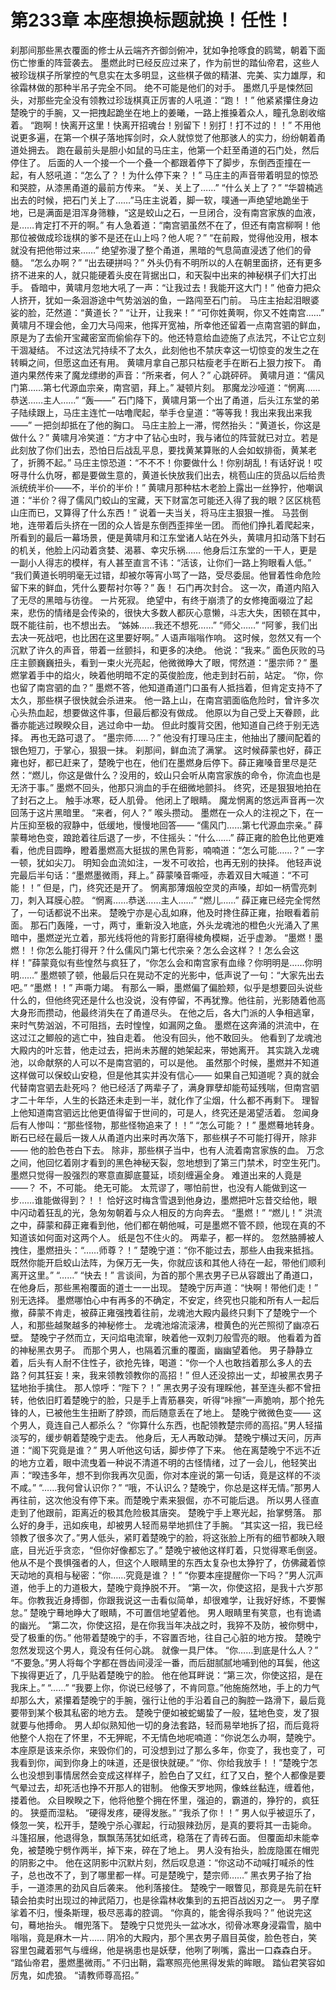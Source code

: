 # 第233章 本座想换标题就换！任性！
刹那间那些黑衣覆面的修士从云端齐齐御剑俯冲，犹如争抢啄食的鸥鹭，朝着下面伤亡惨重的阵营袭去。
墨燃此时已经反应过来了，作为前世的踏仙帝君，这些人被珍珑棋子所掌控的气息实在太多明显，这些棋子做的精湛、完美、实力雄厚，和徐霜林做的那种半吊子完全不同。
绝不可能是他们的对手。
墨燃几乎是悚然回头，对那些完全没有领教过珍珑棋真正厉害的人吼道：“跑！！”
他紧紧攥住身边楚晚宁的手腕，又一把拽起跪坐在地上的姜曦，一路上推搡着众人，瞳孔急剧收缩着。
“跑啊！快离开这里！快离开招魂台！别留下！别打！打不过的！！”
不用他说更多遍，在第一个棋子落地挥剑时，众人就惊觉了他那骇人的实力，纷纷朝着甬道处拥去。
跑在最前头是胆小如鼠的马庄主，他第一个赶至甬道的石门处，然后停住了。
后面的人一个接一个一个叠一个都跟着停下了脚步，东倒西歪撞在一起，有人怒吼道：“怎么了？！为什么停下来？！”
马庄主的声音带着明显的惊恐和哭腔，从漆黑甬道的最前方传来。
“关、关上了……”
“什么关上了？”
“华碧楠逃出去的时候，把石门关上了……”马庄主说着，脚一软，噗通一声绝望地跪坐于地，已是满面是泪浑身筛糠，“这是蛟山之石，一旦闭合，没有南宫家族的血液，是……肯定打不开的啊。”
有人急着道：“南宫驷虽然不在了，但还有南宫柳啊！他那位被做成珍珑棋的爹不是还在山上吗？他人呢？”
“在前殿，觉得他没用，根本就没有把他带过来……”
绝望弥漫了整个甬道，黑暗的气息简直浸透了他们的骨髓。
“怎么办啊？”
“出去硬拼吗？”
外头仍有不明所以的人在朝里面挤，还有更多挤不进来的人，就只能硬着头皮在背据出口，和天裂中出来的神秘棋子们大打出手。
昏暗中，黄啸月忽地大吼了一声：“让我过去！我能开这大门！”
他奋力把众人挤开，犹如一条洄游途中气势汹汹的鱼，一路闯至石门前。
马庄主抬起泪眼婆娑的脸，茫然道：“黄道长？”
“让开，让我来！”
“可你姓黄啊，你又不姓南宫……”
黄啸月不理会他，金刀大马闯来，他挥开宽袖，所幸他还留着一点南宫驷的鲜血，原是为了去偷开宝藏密室而偷偷存下的。他还特意给血迹施了点法咒，不让它立刻干涸凝结。
不过这法咒持续不了太久，此刻他也不禁庆幸这一切惊变的发生之在转瞬之间，但愿这血还有用。
黄啸月拿自己那只枯瘦老手在断石上狠力按下。
甬道内果然传来了魔龙缥缈的声音：“所来者，何人？”
心跳砰砰。
黄啸月道：“儒风门第……第七代源血宗亲，南宫驷，拜上。”
凝顿片刻。
那魔龙沙哑道：“惘离……恭送……主人……”
“轰——”
石门降下，黄啸月第一个出了甬道，后头江东堂的弟子陆续跟上，马庄主连忙一咕噜爬起，举手仓皇道：“等等我！我出来我出来我——”
一把剑却抵在了他的胸口。
马庄主脸上一滞，愕然抬头：“黄道长，你这是做什么？”
黄啸月冷笑道：“方才中了钻心虫时，我与诸位的阵营就已对立。若是此刻放了你们出去，恐怕日后战乱平息，要找黄某算账的人会如蚁排衙，黄某老了，折腾不起。”
马庄主惊恐道：“不不不！你要做什么！你别胡乱！有话好说！哎呀寻什么仇呀，都是要做生意的，黄道长快放我们出去，桃苞山庄的货品以后给贵派统统半价——不，半价的半价！”
黄啸月那种枯木老脸上露出一丝狰狞，他嘲讽道：“半价？得了儒风门蛟山的宝藏，天下财富怎可能还入得了我的眼？区区桃苞山庄而已，又算得了什么东西！”
说着一夫当关，将马庄主狠狠一推。
马芸倒地，连带着后头挤在一团的众人皆是东倒西歪摔坐一团。
而他们挣扎着爬起来，所看到的最后一幕场景，便是黄啸月和江东堂诸人站在外头，黄啸月扣动落下封石的机关，他脸上闪动着贪婪、渴慕、幸灾乐祸……
他身后江东堂的一干人，更是一副小人得志的模样，有人甚至直言不讳：“活该，让你们一路上狗眼看人低。”
“我们黄道长明明毫无过错，却被尔等宵小骂了一路，受尽委屈。他冒着性命危险留下来的鲜血，凭什么要帮衬尔等？”
轰！
石门再次封合。
这一次，甬道内陷入了无尽的黑暗与彷徨。
一片死寂。
绝望中，有终于崩溃了的女修掩面啜泣了起来，悲伤的情绪是会传染的，很快大多数人都灰心意懒，斗志大失，困顿在其中，既不能往前，也不想出去。
“姊姊……我还不想死……”
“师父……”
“阿爹，我们出去决一死战吧，也比困在这里要好啊。”
人语声嗡嗡作响。
这时候，忽然又有一个沉默了许久的声音，带着一丝颤抖，和更多的决绝。
他说：“我来。”
面色灰败的马庄主颤巍巍扭头，看到一束火光亮起，他微微睁大了眼，愕然道：“墨宗师？”
墨燃掌着手中的焰火，映着他明暗不定的英俊脸庞，他走到封石前，站定。
“你，你也留了南宫驷的血？”
墨燃不答，他知道甬道门口虽有人抵挡着，但肯定支持不了太久，那些棋子很快就会杀进来。
他一路上山，在南宫驷面临危险时，曾许多次心头热血起，想要做这件事，但最后都没有做成。
他原以为自己受上天眷顾，此番亦能逃过睽睽众目，逃过命中一劫。
但此时腹背交困，他知道自己终于别无选择。
再也无路可退了。
“墨宗师……？”
他没有打理马庄主，他抽出了腰间配着的银色短刀，于掌心，狠狠一抹。
刹那间，鲜血流了满掌。
这时候薛蒙也好，薛正雍也好，都已赶来了，楚晚宁也在，他们在墨燃身后停下。薛正雍嗓音里尽是茫然：“燃儿，你这是做什么？没用的，蛟山只会听从南宫家族的命令，你流血也是无济于事。”
墨燃不回头，他那只淌血的手在细微地颤抖。
终究，还是狠狠地拍在了封石之上。
触手冰寒，砭人肌骨。
他闭上了眼睛。
魔龙惘离的悠远声音再一次回荡于这片黑暗里。
“来者，何人？”
喉头攒动。
墨燃在一众人的注视之下，在一片压抑至极的寂静中，低缓地，慢慢地回答——
“儒风门……第七代源血宗亲。”
薛蒙蓦地色变，踉跄着往后退了一步，不住摇头：“什么……”
薛正雍的脸色比他更难看，他虎目圆睁，瞪着墨燃高大挺拔的黑色背影，喃喃道：“怎么可能……？”
一字一顿，犹如尖刀。
明知会血流如注，一发不可收拾，也再无别的抉择。
他轻声说完最后半句话：“墨燃墨微雨，拜上。”
薛蒙嗓音嘶哑，赤着双目大喊道：“不可能！！”
但是，门，终究还是开了。
惘离那薄烟般空灵的声嗓，却如一柄雪亮刺刀，刺入耳膜心腔。
“惘离……恭送……主人……”
“燃儿……”
薛正雍已经完全愕然了，一句话都说不出来。
楚晚宁亦是心乱如麻，他及时搀住薛正雍，抬眼看着前面。
那石门轰隆，一寸，两寸，重新没入地底，外头龙魂池的橙色火光涌入了黑暗中，墨燃逆光立着，那光线将他的背影打磨得棱角模糊，近乎虚渺。
“墨燃！墨燃！！你怎么能打得开？什么儒风门第七代宗亲？怎么会这样？！怎么会这样！”薛蒙竟似有些惶然与疯狂了，“你怎么会和南宫家有血缘？你明明是……你明明……”
墨燃顿了顿，他最后只在晃动不定的光影中，低声说了一句：“大家先出去吧。”
“墨燃！！”
声嘶力竭。
有那么一瞬，墨燃偏了偏脸颊，似乎是想要回头说些什么的，但他终究还是什么也没说，没有停留，不再犹豫。他往前，光影随着他高大身形而攒动，他最终消失在了甬道尽头。
在他之后，各大门派的人争相逃窜，来时气势汹汹，不可阻挡，去时惶惶，如漏网之鱼。
墨燃在这奔涌的洪流中，在这过江之鲫般的逃亡中，独自走着。
他没有回头，他不敢回头。
他看到了龙魂池大殿内的叶忘昔，他走过去，把尚未苏醒的她架起来，带她离开。
其实跳入龙魂池，以命献祭的人可以不是南宫驷的，可以是他。
虽然那个时候，墨燃并不知道这样做可以保蛟山安稳，但是他其实并没有信心——
如果自己知道呢？真的就会代替南宫驷去赴死吗？
他已经活了两辈子了，满身罪孽却能苟延残喘，但南宫驷才二十年华，人生的长路还未走到一半，就化作了尘烟，什么都不再剩下。
理智上他知道南宫驷远比他更值得留于世间的，可是人，终究还是渴望活着。
忽闻身后有人惨叫：“那些怪物，那些怪物追来了！！”
“怎么可能？！”
墨燃蓦地转身。
断石已经在最后一拨人从甬道内出来时再次落下，那些棋子不可能打得开，除非——
他的脸色苍白下去。
除非，那些棋子当中，也有人流着南宫家族的血。
万念之间，他回忆着刚才看到的黑色神秘天裂，忽地想到了第三门禁术，时空生死门。
墨燃只觉得一股强烈的寒意直脚底蔓延，顷刻缠遍全身。
难道出来的人竟是——？
不，不可能。
绝无可能。
太荒谬了，哪怕前世，也没有人能做到这一步……谁能做得到？！！
恰好这时梅含雪退到他身边，墨燃把叶忘昔交给他，眼中闪动着狂乱的光，急匆匆朝着与众人相反的方向奔去。
“墨燃！”
“燃儿！”
洪流之中，薛蒙和薛正雍看到他，他们都在朝他喊，可是墨燃不管不顾，他现在真的不知道该如何面对这两个人。
纸是包不住火的。
两辈子，都一样的。
忽然胳膊被人拽住，墨燃扭头：“……师尊？！”
楚晚宁道：“你不能过去，那些人由我来抵挡。既然你能开启蛟山法阵，为保万无一失，你就应该和其他人待在一起，带他们顺利离开这里。”
“……”
“快去！”
言谈间，为首的那个黑衣男子已从容踱出了甬道口，在他身后，那些黑袍覆面的道士一一出现。
楚晚宁厉声道：“快啊！带他们走！”
别无选择。
墨燃哪怕心中有再多的不确定，不安定，终究也只能和所有人一起后撤，薛蒙不肯走，被薛正雍强拽着往前，龙魂池大殿内最终只剩下了楚晚宁一个人，和那些越聚越多的神秘修士。
龙魂池熔流滚沸，橙黄色的光芒照彻了幽凉石壁。
楚晚宁孑然而立，天问焰电流窜，映着他一双刺刀般雪亮的眼。
他看着为首的神秘黑衣男子。
而那个男人，也隔着沉重的覆面，幽幽望着他。
男子静静立着，后头有人耐不住性子，欲抢先锋，喝道：“你一个人也敢挡着那么多人的去路？何其狂妄！来，我来领教领教你的高招！”
但人还没掠出一丈，却被黑衣男子猛地抬手擒住。
那人惊呼：“陛下？！”
黑衣男子没有理睬他，甚至连头都不曾扭转，他依旧盯着楚晚宁的脸，只是手上青筋暴突，听得“咔擦”一声脆响，那个抢先锋的人，已被他生生扭断了脖颈，而后随意丢在了地上。
楚晚宁微微色变——
这个男人，竟连自己人都杀么？
“你算什么东西，也配领教楚宗师的高招。”男人轻描淡写的，缓步朝着楚晚宁走去。
他身后，无人再敢动弹。
楚晚宁横过天问，厉声道：“阁下究竟是谁？”
男人听他这句话，脚步停了下来。
他在离楚晚宁不远不近的地方立着，眼中流曳着一种说不清道不明的古怪情绪，过了一会儿，他轻笑出声：“暌违多年，想不到你我再次见面，你对本座说的第一句话，竟是这样的不淡不咸。”
“……我何曾认识你？”
“哦，不认识么？楚晚宁，你总是这样无情。”那男人再往前，这次他没有停下来。而楚晚宁素来狠倔，亦不可能后退。
所以男人径直走到了他跟前，距离近的极其危险极其唐突。
楚晚宁手上寒光起，抬掌劈落。
那么好的身手，迅如疾电，却被男人轻而易举地抓住了手腕。
“其实这一招，我已经领教了很多次了。”男人低头，紧盯着楚晚宁的脸，将这张脸上所有的细节都映入眼底，目光近乎贪恋，“但你好像都忘了。”
楚晚宁被他这样盯着，只觉得寒毛倒竖。
他从不是个畏惧强者的人，但这个人眼睛里的东西太复杂也太狰狞了，仿佛藏着惊天动地的真相与秘密：“你……究竟是谁？！”
“你要本座提醒你一下吗？”男人沉声道，他手上的力道极大，楚晚宁竟挣脱不开。
“第一次，你使这招，是我十六岁那年。你教我近身搏御，你跟我说这一击看似简单，却很难学，让我好好练，不要懈怠。”
楚晚宁蓦地睁大了眼睛，不可置信地望着他。
男人眼睛里有笑意，也有诡谲的幽光。
“第二次，你使这招，是在你我当年决战之时，我猝不及防，被你劈中，受了极重的伤。”
他带着楚晚宁的手，不容置否地，往自己心脏的地方按。
楚晚宁忽然发现这个男人，竟没有任何心跳。
就像一具尸体。
“你……到底是什么人？”
“不要急。”男人将每个字都在唇齿间浸淫一番，而后甜腻腻地哺到他的耳鬓，他这下挨得更近了，几乎贴着楚晚宁的脸。
他在他耳畔说：“第三次，你使这招，是在我床上。”
“……”
“我要上你，你说已经够了，不肯同意。”他施施然地，手上的力气却那么大，紧攥着楚晚宁的手腕，强行让他的手沿着自己的胸腔一路滑下，最后竟要带到某个极其私密的地方去。
楚晚宁便如被蛇蝎蛰了一般，猛地色变，发了狠就要与他搏命。
男人却似熟知他一切的身法套路，轻而易举地拆了招，而后竟将他整个人抱在了怀里，不无狎昵，不无情色地呢喃道：“你说怎么办啊，楚晚宁。本座原是该来杀你，来毁你们的，可没想到过了那么多年，你变了，我也变了，可我看到你，闻到你身上的味道，还是很快就硬。”
“你、你给我放手！！”楚晚宁怎么也没想到事情居然会变成这样样子，脸色白了又红，红了又白，整个人都像是要气晕过去，却死活也挣不开那人的钳制。
他像天罗地网，像蛛丝黏连，缠着他，搂着他。
众目睽睽之下，他将他整个拥在怀里，强迫的，霸道的，狰狞的，疯狂的。
狭蹙而湿粘。
“硬得发疼，硬得发胀。”
“我杀了你！！”
男人似乎被逗乐了，倏忽一笑，松开手，楚晚宁杀心骤起，行动狠辣劲厉，是真的要将其一击毙命。
斗篷招展，他退得急，飘飘荡荡犹如纸鸢，稳落在了青砖石面。
但覆面却未能幸免，被楚晚宁劈作两半，掉下来，碎在了地上。
男人没有抬头，脸庞隐匿在帽兜的阴影之中。
他在这阴影中沉默片刻，然后叹息道：“你这动不动喊打喊杀的性子，总也改不了，到了哪里都一样。可是楚晚宁，楚宗师……”
黑衣男子抬了抬手，一道漆黑的劲风自后袭来。
他利落接住。
楚晚宁一眼瞥见，那竟是先前在轩辕会拍卖时出现过的神武陌刀，也是徐霜林收集到的五把百战凶刃之一。
男子摩挲着不归，慢条斯理，极尽恶毒的腔调。
“你真的，能舍得杀我吗？”
他说完这句，蓦地抬头。
帽兜落下。
楚晚宁只觉兜头一盆冰水，彻骨冰寒身浸霜雪，脑中嗡嗡，竟是麻木一片……
阴冷的大殿内，那个黑衣男子眉目英俊，脸色苍白，笑容里包藏着邪气与缠绵，他是祸患也是妖孽，他咧了咧嘴，露出一口森森白牙。
“踏仙帝君，墨燃墨微雨。”
不归出鞘，霜寒照亮他黑得发紫的眸眼。
踏仙君笑容如厉鬼，如虎狼。
“请教师尊高招。”
